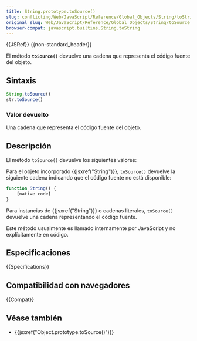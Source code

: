 ```yaml
---
title: String.prototype.toSource()
slug: conflicting/Web/JavaScript/Reference/Global_Objects/String/toString
original_slug: Web/JavaScript/Reference/Global_Objects/String/toSource
browser-compat: javascript.builtins.String.toString
---
```


{{JSRef}} {{non-standard_header}}

El método **`toSource()`** devuelve una cadena que representa el código fuente del objeto.

## Sintaxis

```js
String.toSource()
str.toSource()
```

### Valor devuelto

Una cadena que representa el código fuente del objeto.

## Descripción

El método `toSource()` devuelve los siguientes valores:

Para el objeto incorporado {{jsxref("String")}}, `toSource()` devuelve la siguiente cadena indicando que el código fuente no está disponible:

```js
function String() {
    [native code]
}
```

Para instancias de {{jsxref("String")}} o cadenas literales, `toSource()` devuelve una cadena representando el código fuente.

Este método usualmente es llamado internamente por JavaScript y no explícitamente en código.

## Especificaciones

{{Specifications}}

## Compatibilidad con navegadores

{{Compat}}

## Véase también

- {{jsxref("Object.prototype.toSource()")}}
